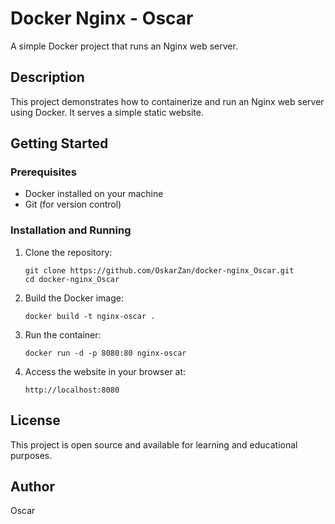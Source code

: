 # Docker Nginx - Oscar

A simple Docker project that runs an Nginx web server.

## Description

This project demonstrates how to containerize and run an Nginx web server using Docker. It serves a simple static website.

## Getting Started

### Prerequisites

- Docker installed on your machine
- Git (for version control)

### Installation and Running

1. Clone the repository:
   ```
   git clone https://github.com/OskarZan/docker-nginx_Oscar.git
   cd docker-nginx_Oscar
   ```

2. Build the Docker image:
   ```
   docker build -t nginx-oscar .
   ```

3. Run the container:
   ```
   docker run -d -p 8080:80 nginx-oscar
   ```

4. Access the website in your browser at:
   ```
   http://localhost:8080
   ```

## License

This project is open source and available for learning and educational purposes.

## Author

Oscar

